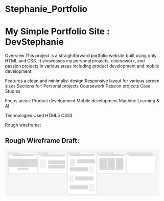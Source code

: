 # Stephanie_Portfolio


# My Simple Portfolio Site : DevStephanie 

Overview
This project is a straightforward portfolio website built using only HTML and CSS. It showcases my personal projects, coursework, and passion projects in various areas including product development and mobile development.

Features a clean and minimalist design
Responsive layout for various screen sizes
Sections for:
Personal projects
Coursework
Passion projects
Case Studies 

Focus areas:
Product development
Mobile development
Machine Learning & AI


Technologies Used
HTML5
CSS3

Rough wireframe: 

## Rough Wireframe Draft: 
<img src="./images/wireframe_html.png" alt="Alt text" width="600"/>


